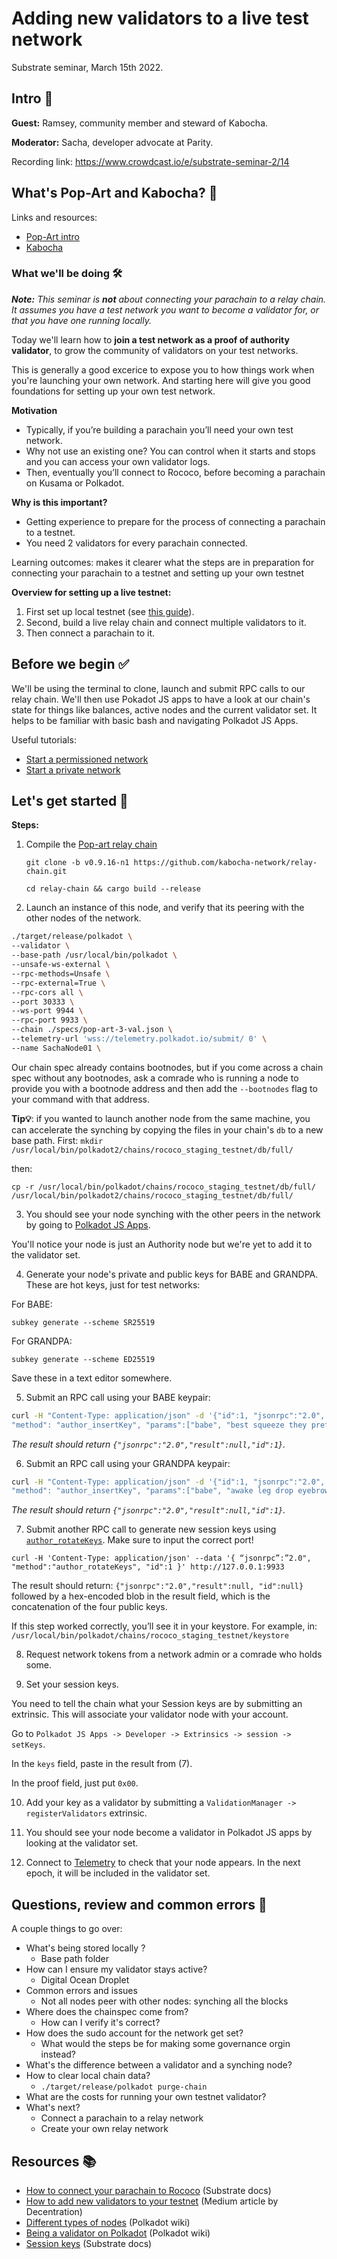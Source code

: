 # Adding new validators to a live test network

Substrate seminar, March 15th 2022.

## Intro 👋 

**Guest:** Ramsey, community member and steward of Kabocha.

**Moderator:** Sacha, developer advocate at Parity.

Recording link: https://www.crowdcast.io/e/substrate-seminar-2/14

## What's Pop-Art and Kabocha? 👀 

Links and resources:
- [Pop-Art intro](https://app.subsocial.network/5779/kabocha-playground-of-possibilities-december-update-27838)
- [Kabocha](https://www.kabocha.network/)

### What we'll be doing 🛠 

_**Note:** This seminar is **not** about connecting your parachain to a relay chain. It assumes you have a test network you want to become a validator for, or that you have one running locally._

Today we'll learn how to **join a test network as a proof of authority validator**, to grow the community of validators on your test networks.

This is generally a good excerice to expose you to how things work when you're launching your own network. 
And starting here will give you good foundations for setting up your own test network.

**Motivation**

- Typically, if you’re building a parachain you’ll need your own test network.
- Why not use an existing one? You can control when it starts and stops and you can access your own validator logs.
- Then, eventually you’ll connect to Rococo, before becoming a parachain on Kusama or Polkadot.

**Why is this important?**

- Getting experience to prepare for the process of connecting a parachain to a testnet.
- You need 2 validators for every parachain connected.

Learning outcomes: makes it clearer what the steps are in preparation for connecting your parachain to a testnet and setting up your own testnet

**Overview for setting up a live testnet:**

1. First set up local testnet (see [this guide](https://docs.substrate.io/tutorials/v3/cumulus/polkadot-launch/)).
2. Second, build a live relay chain and connect multiple validators to it.
3. Then connect a parachain to it.

## Before we begin ✅

We'll be using the terminal to clone, launch and submit RPC calls to our relay chain. 
We'll then use Pokadot JS apps to have a look at our chain's state for things like balances, active nodes and the current validator set.
It helps to be familiar with basic bash and navigating Polkadot JS Apps.

Useful tutorials:

- [Start a permissioned network](https://docs.substrate.io/tutorials/v3/permissioned-network/)
- [Start a private network](https://docs.substrate.io/tutorials/v3/private-network/)

## Let's get started 🌟 

**Steps:**

1. Compile the [Pop-art relay chain](https://github.com/kabocha-network/relay-chain)
    
    `git clone -b v0.9.16-n1 https://github.com/kabocha-network/relay-chain.git`
    
    `cd relay-chain && cargo build --release`    
    
2. Launch an instance of this node, and verify that its peering with the other nodes of the network.

```bash
./target/release/polkadot \
--validator \
--base-path /usr/local/bin/polkadot \
--unsafe-ws-external \
--rpc-methods=Unsafe \
--rpc-external=True \
--rpc-cors all \
--port 30333 \
--ws-port 9944 \
--rpc-port 9933 \
--chain ./specs/pop-art-3-val.json \
--telemetry-url 'wss://telemetry.polkadot.io/submit/ 0' \
--name SachaNode01 \
```

Our chain spec already contains bootnodes, but if you come across a chain spec without any bootnodes, ask a comrade who is running a node to provide you with a bootnode address and then add the `--bootnodes` flag to your command with that address.

**Tip💡**: if you wanted to launch another node from the same machine, you can accelerate the synching by copying the files in your chain's `db` to a new base path. First:
`mkdir /usr/local/bin/polkadot2/chains/rococo_staging_testnet/db/full/`

then:

`cp -r /usr/local/bin/polkadot/chains/rococo_staging_testnet/db/full/ /usr/local/bin/polkadot2/chains/rococo_staging_testnet/db/full/`

3. You should see your node synching with the other peers in the network by going to [Polkadot JS Apps](https://apps.decentration.org/?rpc=wss%3A%2F%2Fpopart1.jelliedowl.com#/explorer/node).

You'll notice your node is just an Authority node but we're yet to add it to the validator set.

4. Generate your node's private and public keys for BABE and GRANDPA. These are hot keys, just for test networks:

For BABE:

`subkey generate --scheme SR25519`

For GRANDPA:

`subkey generate --scheme ED25519`

Save these in a text editor somewhere.

5. Submit an RPC call using your BABE keypair:

```bash
curl -H "Content-Type: application/json" -d '{"id":1, "jsonrpc":"2.0", 
"method": "author_insertKey", "params":["babe", "best squeeze they prefer attract fix arrest busy olympic glimpse cable raccoon", "0xe0625d45afa966320e2328294e71d9d59fc1e18c0ab2a1623c86be943e6d4217"] }' http://127.0.0.1:9933
```

_The result should return `{"jsonrpc":"2.0","result":null,"id":1}`._

6. Submit an RPC call using your GRANDPA keypair:

```bash
curl -H "Content-Type: application/json" -d '{"id":1, "jsonrpc":"2.0", 
"method": "author_insertKey", "params":["babe", "awake leg drop eyebrow ensure used patrol service pride gown citizen machine", "0xf4c3f7d6b068c18733548cae3cbba549793f850bce73f126096d81b830969a16"] }' http://127.0.0.1:9933
```

_The result should return `{"jsonrpc":"2.0","result":null,"id":1}`._

7. Submit another RPC call to generate new session keys using [`author_rotateKeys`](https://docs.substrate.io/rustdocs/latest/sc_rpc/author/trait.AuthorApi.html#tymethod.rotate_keys). Make sure to input the correct port! 

```bash=
curl -H 'Content-Type: application/json' --data '{ “jsonrpc”:”2.0", "method":"author_rotateKeys", "id":1 }' http://127.0.0.1:9933
```

The result should return: `{"jsonrpc":"2.0","result":null, "id":null}` followed by a hex-encoded blob in the result field, which is the concatenation of the four public keys.

If this step worked correctly, you’ll see it in your keystore. For example, in: `/usr/local/bin/polkadot/chains/rococo_staging_testnet/keystore`

8. Request network tokens from a network admin or a comrade who holds some.

9. Set your session keys.

You need to tell the chain what your Session keys are by submitting an extrinsic. This will associate your validator node with your account.

Go to `Polkadot JS Apps -> Developer -> Extrinsics -> session -> setKeys`. 

In the `keys` field, paste in the result from (7).

In the proof field, just put `0x00`.

10. Add your key as a validator by submitting a `ValidationManager -> registerValidators` extrinsic.

11. You should see your node become a validator in Polkadot JS apps by looking at the validator set.

12. Connect to [Telemetry](https://telemetry.polkadot.io/#/0xd693b58399f3666610f7fbd9d5fad9ad7ec24de1229a2cb0be6d47f8e1c17f41) to check that your node appears. In the next epoch, it will be included in the validator set.

## Questions, review and common errors 🤔

A couple things to go over:

- What's being stored locally ?
    - Base path folder
- How can I ensure my validator stays active? 
    - Digital Ocean Droplet 
- Common errors and issues
    - Not all nodes peer with other nodes: synching all the blocks
- Where does the chainspec come from?
    - How can I verify it's correct?
- How does the sudo account for the network get set?
    - What would the steps be for making some governance orgin instead?
- What's the difference between a validator and a synching node?
- How to clear local chain data?
    - `./target/release/polkadot purge-chain`
- What are the costs for running your own testnet validator? 
- What's next? 
    - Connect a parachain to a relay network
    - Create your own relay network

## Resources 📚
- [How to connect your parachain to Rococo](https://docs.substrate.io/tutorials/v3/cumulus/rococo/) (Substrate docs)
- [How to add new validators to your testnet](https://decentration.medium.com/set-up-public-relay-validators-with-a-partner-3ef409c675c7) (Medium article by Decentration)
- [Different types of nodes](https://wiki.polkadot.network/docs/maintain-sync#types-of-nodes) (Polkadot wiki)
- [Being a validator on Polkadot](https://wiki.polkadot.network/docs/maintain-index#validator) (Polkadot wiki)
- [Session keys](https://docs.substrate.io/v3/concepts/session-keys/) (Substrate docs)
